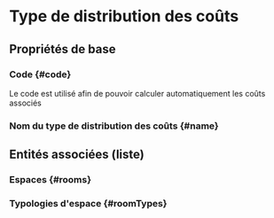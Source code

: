 # Type de distribution des coûts
<!--- THIS FILE IS GENERATED PLEASE DO NOT EDIT IT DIRECTLY --->



## Propriétés de base

### Code {#code}
        
Le code est utilisé afin de pouvoir calculer automatiquement les coûts associés
### Nom du type de distribution des coûts {#name}
        




## Entités associées (liste)

### Espaces {#rooms}
        

### Typologies d'espace {#roomTypes}
        




